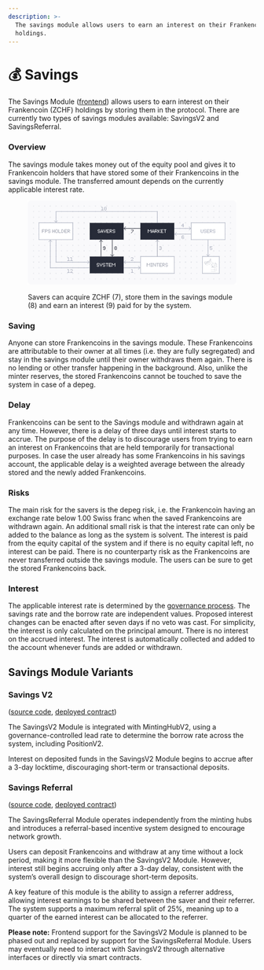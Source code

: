 ```yaml
---
description: >-
  The savings module allows users to earn an interest on their Frankencoin
  holdings.
---
```


# 💰 Savings

The Savings Module ([frontend](https://app.frankencoin.com/savings)) allows users to earn interest on their Frankencoin (ZCHF) holdings by storing them in the protocol. There are currently two types of savings modules available: SavingsV2 and SavingsReferral.

### Overview

The savings module takes money out of the equity pool and gives it to Frankencoin holders that have stored some of their Frankencoins in the savings module. The transferred amount depends on the currently applicable interest rate.

<figure><img src=".gitbook/assets/image (2).png" alt=""><figcaption><p>Savers can acquire ZCHF (7), store them in the savings module (8) and earn an interest (9) paid for by the system.</p></figcaption></figure>

### Saving

Anyone can store Frankencoins in the savings module. These Frankencoins are attributable to their owner at all times (i.e. they are fully segregated) and stay in the savings module until their owner withdraws them again. There is no lending or other transfer happening in the background. Also, unlike the minter reserves, the stored Frankencoins cannot be touched to save the system in case of a depeg.

### Delay

Frankencoins can be sent to the Savings module and withdrawn again at any time. However, there is a delay of three days until interest starts to accrue. The purpose of the delay is to discourage users from trying to earn an interest on Frankencoins that are held temporarily for transactional purposes. In case the user already has some Frankencoins in his savings account, the applicable delay is a weighted average between the already stored and the newly added Frankencoins.

### Risks

The main risk for the savers is the depeg risk, i.e. the Frankencoin having an exchange rate below 1.00 Swiss franc when the saved Frankencoins are withdrawn again. An additional small risk is that the interest rate can only be added to the balance as long as the system is solvent. The interest is paid from the equity capital of the system and if there is no equity capital left, no interest can be paid. There is no counterparty risk as the Frankencoins are never transferred outside the savings module. The users can be sure to get the stored Frankencoins back.

### Interest

The applicable interest rate is determined by the [governance process](governance.md). The savings rate and the borrow rate are independent values. Proposed interest changes can be enacted after seven days if no veto was cast. For simplicity, the interest is only calculated on the principal amount. There is no interest on the accrued interest. The interest is automatically collected and added to the account whenever funds are added or withdrawn.

## Savings Module Variants

### Savings V2

([source code](https://github.com/Frankencoin-ZCHF/FrankenCoin/blob/main/contracts/minting/v2/SavingsV2.sol), [deployed contract](https://etherscan.io/address/0x3bf301b0e2003e75a3e86ab82bd1eff6a9dfb2ae))

The SavingsV2 Module is integrated with MintingHubV2, using a governance-controlled lead rate to determine the borrow rate across the system, including PositionV2.

Interest on deposited funds in the SavingsV2 Module begins to accrue after a 3-day locktime, discouraging short-term or transactional deposits.

### Savings Referral

([source code](https://github.com/Frankencoin-ZCHF/FrankenCoin/blob/main/contracts/savings/Savings.sol), [deployed contract](https://etherscan.io/address/0x27d9AD987BdE08a0d083ef7e0e4043C857A17B38))

The SavingsReferral Module operates independently from the minting hubs and introduces a referral-based incentive system designed to encourage network growth.

Users can deposit Frankencoins and withdraw at any time without a lock period, making it more flexible than the SavingsV2 Module. However, interest still begins accruing only after a 3-day delay, consistent with the system’s overall design to discourage short-term deposits.

A key feature of this module is the ability to assign a referrer address, allowing interest earnings to be shared between the saver and their referrer. The system supports a maximum referral split of 25%, meaning up to a quarter of the earned interest can be allocated to the referrer.

**Please note:** Frontend support for the SavingsV2 Module is planned to be phased out and replaced by support for the SavingsReferral Module. Users may eventually need to interact with SavingsV2 through alternative interfaces or directly via smart contracts.

